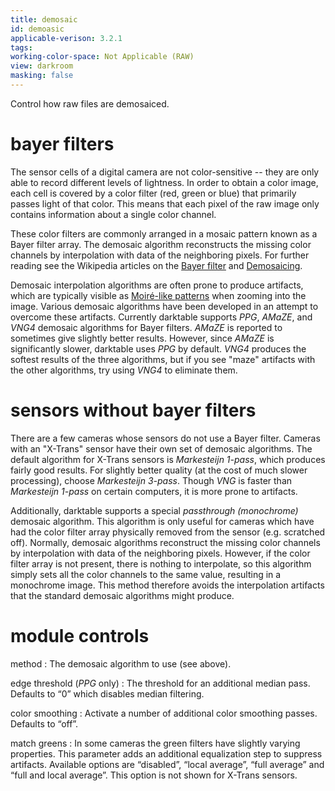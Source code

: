 ```yaml
---
title: demosaic
id: demoasic
applicable-verison: 3.2.1
tags: 
working-color-space: Not Applicable (RAW) 
view: darkroom
masking: false
---
```


Control how raw files are demosaiced.

# bayer filters
The sensor cells of a digital camera are not color-sensitive -- they are only able to record different levels of lightness. In order to obtain a color image, each cell is covered by a color filter (red, green or blue) that primarily passes light of that color. This means that each pixel of the raw image only contains information about a single color channel. 

These color filters are commonly arranged in a mosaic pattern known as a Bayer filter array. The demosaic algorithm reconstructs the missing color channels by interpolation with data of the neighboring pixels. For further reading see the Wikipedia articles on the [Bayer filter](http://en.wikipedia.org/wiki/Bayer_filter) and [Demosaicing](https://en.wikipedia.org/wiki/Demosaicing).

Demosaic interpolation algorithms are often prone to produce artifacts, which are typically visible as [Moiré-like patterns](https://en.wikipedia.org/wiki/Moir%C3%A9_pattern) when zooming into the image. Various demosaic algorithms have been developed in an attempt to overcome these artifacts. Currently darktable supports _PPG_, _AMaZE_, and _VNG4_ demosaic algorithms for Bayer filters. _AMaZE_ is reported to sometimes give slightly better results. However, since _AMaZE_ is significantly slower, darktable uses _PPG_ by default. _VNG4_ produces the softest results of the three algorithms, but if you see "maze" artifacts with the other algorithms, try using _VNG4_ to eliminate them.

# sensors without bayer filters
There are a few cameras whose sensors do not use a Bayer filter. Cameras with an "X-Trans" sensor have their own set of demosaic algorithms. The default algorithm for X-Trans sensors is _Markesteijn 1-pass_, which produces fairly good results. For slightly better quality (at the cost of much slower processing), choose _Markesteijn 3-pass_. Though _VNG_ is faster than _Markesteijn 1-pass_ on certain computers, it is more prone to artifacts.

Additionally, darktable supports a special _passthrough (monochrome)_ demosaic algorithm. This algorithm is only useful for cameras which have had the color filter array physically removed from the sensor (e.g. scratched off). Normally, demosaic algorithms reconstruct the missing color channels by interpolation with data of the neighboring pixels. However, if the color filter array is not present, there is nothing to interpolate, so this algorithm simply sets all the color channels to the same value, resulting in a monochrome image. This method therefore avoids the interpolation artifacts that the standard demosaic algorithms might produce.

# module controls

method
: The demosaic algorithm to use (see above).

edge threshold (_PPG_ only)
: The threshold for an additional median pass. Defaults to “0” which disables median filtering.

color smoothing
: Activate a number of additional color smoothing passes. Defaults to “off”.

match greens
: In some cameras the green filters have slightly varying properties. This parameter adds an additional equalization step to suppress artifacts. Available options are “disabled”, “local average”, “full average” and “full and local average”. This option is not shown for X-Trans sensors.
